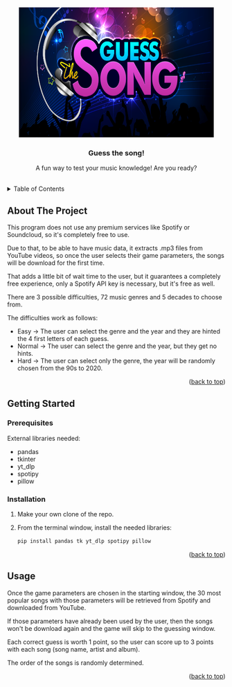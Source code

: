 <!-- Improved compatibility of back to top link: See: https://github.com/othneildrew/Best-README-Template/pull/73 -->

<a id="readme-top"></a>

<!--
*** Thanks for checking out the Best-README-Template. If you have a suggestion
*** that would make this better, please fork the repo and create a pull request
*** or simply open an issue with the tag "enhancement".
*** Don't forget to give the project a star!
*** Thanks again! Now go create something AMAZING! :D
-->

<!-- PROJECT SHIELDS -->
<!--
*** I'm using markdown "reference style" links for readability.
*** Reference links are enclosed in brackets [ ] instead of parentheses ( ).
*** See the bottom of this document for the declaration of the reference variables
*** for contributors-url, forks-url, etc. This is an optional, concise syntax you may use.
*** https://www.markdownguide.org/basic-syntax/#reference-style-links
-->

<!-- PROJECT LOGO -->
<br />
<div align="center">
  <a href="https://m.media-amazon.com/images/I/81NF853al9L.png">
    <img src="assets/guess_logo.png" alt="Logo" width="450" height="300">
  </a>

  <h3 align="center">Guess the song!</h3>

  <p align="center">
    A fun way to test your music knowledge! Are you ready?
    <br />
    <br />
  </p>
</div>

<!-- TABLE OF CONTENTS -->
<details>
  <summary>Table of Contents</summary>
  <ol>
    <li>
      <a href="#about-the-project">About The Project</a>
    </li>
    <li>
      <a href="#getting-started">Getting Started</a>
      <ul>
        <li><a href="#prerequisites">Prerequisites</a></li>
        <li><a href="#installation">Installation</a></li>
      </ul>
    </li>
    <li><a href="#usage">Usage</a></li>
</details>

<!-- ABOUT THE PROJECT -->

## About The Project

This program does not use any premium services like Spotify or Soundcloud, so it's completely free to use.

Due to that, to be able to have music data, it extracts .mp3 files from YouTube videos, so once the user selects their game parameters, the songs will be download for the first time.

That adds a little bit of wait time to the user, but it guarantees a completely free experience, only a Spotify API key is necessary, but it's free as well.

There are 3 possible difficulties, 72 music genres and 5 decades to choose from.

The difficulties work as follows:

- Easy -> The user can select the genre and the year and they are hinted the 4 first letters of each guess.
- Normal -> The user can select the genre and the year, but they get no hints.
- Hard -> The user can select only the genre, the year will be randomly chosen from the 90s to 2020.

<p align="right">(<a href="#readme-top">back to top</a>)</p>

## Getting Started

### Prerequisites

External libraries needed:

- pandas
- tkinter
- yt_dlp
- spotipy
- pillow

### Installation

1. Make your own clone of the repo.

2. From the terminal window, install the needed libraries:
   ```sh
   pip install pandas tk yt_dlp spotipy pillow
   ```

<p align="right">(<a href="#readme-top">back to top</a>)</p>

<!-- USAGE EXAMPLES -->

## Usage

Once the game parameters are chosen in the starting window, the 30 most popular songs with those parameters will be retrieved from Spotify and downloaded from YouTube.

If those parameters have already been used by the user, then the songs won't be download again and the game will skip to the guessing window.

Each correct guess is worth 1 point, so the user can score up to 3 points with each song (song name, artist and album).

The order of the songs is randomly determined.

<p align="right">(<a href="#readme-top">back to top</a>)</p>
